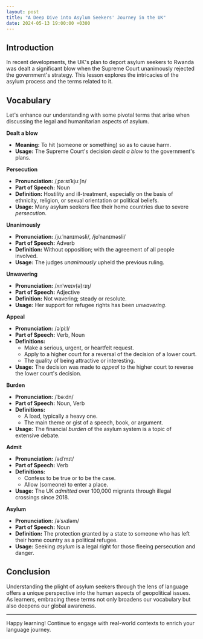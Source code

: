 ```yaml
---
layout: post
title: "A Deep Dive into Asylum Seekers' Journey in the UK"
date: 2024-05-13 19:00:00 +0300
---
```


## Introduction
In recent developments, the UK's plan to deport asylum seekers to Rwanda was dealt a significant blow when the Supreme Court unanimously rejected the government's strategy. This lesson explores the intricacies of the asylum process and the terms related to it.

## Vocabulary
Let's enhance our understanding with some pivotal terms that arise when discussing the legal and humanitarian aspects of asylum.

**Dealt a blow**
- **Meaning:** To hit (someone or something) so as to cause harm.
- **Usage:** The Supreme Court's decision _dealt a blow_ to the government's plans.

**Persecution**
- **Pronunciation:** /ˌpəːsɪˈkjuːʃn/
- **Part of Speech:** Noun
- **Definition:** Hostility and ill-treatment, especially on the basis of ethnicity, religion, or sexual orientation or political beliefs.
- **Usage:** Many asylum seekers flee their home countries due to severe _persecution_.

**Unanimously**
- **Pronunciation:** /juːˈnanɪməsli/, /jʊˈnanɪməsli/
- **Part of Speech:** Adverb
- **Definition:** Without opposition; with the agreement of all people involved.
- **Usage:** The judges _unanimously_ upheld the previous ruling.

**Unwavering**
- **Pronunciation:** /ʌnˈweɪv(ə)rɪŋ/
- **Part of Speech:** Adjective
- **Definition:** Not wavering; steady or resolute.
- **Usage:** Her support for refugee rights has been _unwavering_.

**Appeal**
- **Pronunciation:** /əˈpiːl/
- **Part of Speech:** Verb, Noun
- **Definitions:**
  - Make a serious, urgent, or heartfelt request.
  - Apply to a higher court for a reversal of the decision of a lower court.
  - The quality of being attractive or interesting.
- **Usage:** The decision was made to _appeal_ to the higher court to reverse the lower court's decision.

**Burden**
- **Pronunciation:** /ˈbəːdn/
- **Part of Speech:** Noun, Verb
- **Definitions:**
  - A load, typically a heavy one.
  - The main theme or gist of a speech, book, or argument.
- **Usage:** The financial _burden_ of the asylum system is a topic of extensive debate.

**Admit**
- **Pronunciation:** /ədˈmɪt/
- **Part of Speech:** Verb
- **Definitions:**
  - Confess to be true or to be the case.
  - Allow (someone) to enter a place.
- **Usage:** The UK _admitted_ over 100,000 migrants through illegal crossings since 2018.

**Asylum**
- **Pronunciation:** /əˈsʌɪləm/
- **Part of Speech:** Noun
- **Definition:** The protection granted by a state to someone who has left their home country as a political refugee.
- **Usage:** Seeking _asylum_ is a legal right for those fleeing persecution and danger.

## Conclusion
Understanding the plight of asylum seekers through the lens of language offers a unique perspective into the human aspects of geopolitical issues. As learners, embracing these terms not only broadens our vocabulary but also deepens our global awareness.

---

Happy learning! Continue to engage with real-world contexts to enrich your language journey.